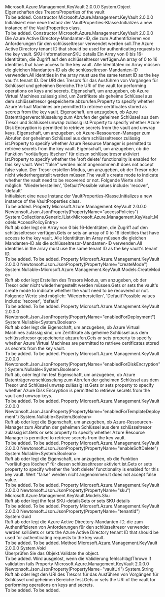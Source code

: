 <Type Name="VaultProperties" FullName="Microsoft.Azure.Management.KeyVault.Models.VaultProperties">
  <TypeSignature Language="C#" Value="public class VaultProperties" />
  <TypeSignature Language="ILAsm" Value=".class public auto ansi beforefieldinit VaultProperties extends System.Object" />
  <TypeSignature Language="DocId" Value="T:Microsoft.Azure.Management.KeyVault.Models.VaultProperties" />
  <TypeSignature Language="VB.NET" Value="Public Class VaultProperties" />
  <TypeSignature Language="F#" Value="type VaultProperties = class" />
  <AssemblyInfo>
    <AssemblyName>Microsoft.Azure.Management.KeyVault</AssemblyName>
    <AssemblyVersion>2.0.0.0</AssemblyVersion>
  </AssemblyInfo>
  <Base>
    <BaseTypeName>System.Object</BaseTypeName>
  </Base>
  <Interfaces />
  <Docs>
    <summary>
            <span data-ttu-id="dbcdb-101">Eigenschaften des Tresors</span><span class="sxs-lookup"><span data-stu-id="dbcdb-101">Properties of the vault</span></span>
            </summary>
    <remarks>To be added.</remarks>
  </Docs>
  <Members>
    <Member MemberName=".ctor">
      <MemberSignature Language="C#" Value="public VaultProperties ();" />
      <MemberSignature Language="ILAsm" Value=".method public hidebysig specialname rtspecialname instance void .ctor() cil managed" />
      <MemberSignature Language="DocId" Value="M:Microsoft.Azure.Management.KeyVault.Models.VaultProperties.#ctor" />
      <MemberSignature Language="VB.NET" Value="Public Sub New ()" />
      <MemberType>Constructor</MemberType>
      <AssemblyInfo>
        <AssemblyName>Microsoft.Azure.Management.KeyVault</AssemblyName>
        <AssemblyVersion>2.0.0.0</AssemblyVersion>
      </AssemblyInfo>
      <Parameters />
      <Docs>
        <summary>
            <span data-ttu-id="dbcdb-102">Initialisiert eine neue Instanz der VaultProperties-Klasse.</span><span class="sxs-lookup"><span data-stu-id="dbcdb-102">Initializes a new instance of the VaultProperties class.</span></span>
            </summary>
        <remarks>To be added.</remarks>
      </Docs>
    </Member>
    <Member MemberName=".ctor">
      <MemberSignature Language="C#" Value="public VaultProperties (Guid tenantId, Microsoft.Azure.Management.KeyVault.Models.Sku sku, System.Collections.Generic.IList&lt;Microsoft.Azure.Management.KeyVault.Models.AccessPolicyEntry&gt; accessPolicies = null, string vaultUri = null, Nullable&lt;bool&gt; enabledForDeployment = null, Nullable&lt;bool&gt; enabledForDiskEncryption = null, Nullable&lt;bool&gt; enabledForTemplateDeployment = null, Nullable&lt;bool&gt; enableSoftDelete = null, Nullable&lt;Microsoft.Azure.Management.KeyVault.Models.CreateMode&gt; createMode = null);" />
      <MemberSignature Language="ILAsm" Value=".method public hidebysig specialname rtspecialname instance void .ctor(valuetype System.Guid tenantId, class Microsoft.Azure.Management.KeyVault.Models.Sku sku, class System.Collections.Generic.IList`1&lt;class Microsoft.Azure.Management.KeyVault.Models.AccessPolicyEntry&gt; accessPolicies, string vaultUri, valuetype System.Nullable`1&lt;bool&gt; enabledForDeployment, valuetype System.Nullable`1&lt;bool&gt; enabledForDiskEncryption, valuetype System.Nullable`1&lt;bool&gt; enabledForTemplateDeployment, valuetype System.Nullable`1&lt;bool&gt; enableSoftDelete, valuetype System.Nullable`1&lt;valuetype Microsoft.Azure.Management.KeyVault.Models.CreateMode&gt; createMode) cil managed" />
      <MemberSignature Language="DocId" Value="M:Microsoft.Azure.Management.KeyVault.Models.VaultProperties.#ctor(System.Guid,Microsoft.Azure.Management.KeyVault.Models.Sku,System.Collections.Generic.IList{Microsoft.Azure.Management.KeyVault.Models.AccessPolicyEntry},System.String,System.Nullable{System.Boolean},System.Nullable{System.Boolean},System.Nullable{System.Boolean},System.Nullable{System.Boolean},System.Nullable{Microsoft.Azure.Management.KeyVault.Models.CreateMode})" />
      <MemberSignature Language="F#" Value="new Microsoft.Azure.Management.KeyVault.Models.VaultProperties : Guid * Microsoft.Azure.Management.KeyVault.Models.Sku * System.Collections.Generic.IList&lt;Microsoft.Azure.Management.KeyVault.Models.AccessPolicyEntry&gt; * string * Nullable&lt;bool&gt; * Nullable&lt;bool&gt; * Nullable&lt;bool&gt; * Nullable&lt;bool&gt; * Nullable&lt;Microsoft.Azure.Management.KeyVault.Models.CreateMode&gt; -&gt; Microsoft.Azure.Management.KeyVault.Models.VaultProperties" Usage="new Microsoft.Azure.Management.KeyVault.Models.VaultProperties (tenantId, sku, accessPolicies, vaultUri, enabledForDeployment, enabledForDiskEncryption, enabledForTemplateDeployment, enableSoftDelete, createMode)" />
      <MemberType>Constructor</MemberType>
      <AssemblyInfo>
        <AssemblyName>Microsoft.Azure.Management.KeyVault</AssemblyName>
        <AssemblyVersion>2.0.0.0</AssemblyVersion>
      </AssemblyInfo>
      <Parameters>
        <Parameter Name="tenantId" Type="System.Guid" />
        <Parameter Name="sku" Type="Microsoft.Azure.Management.KeyVault.Models.Sku" />
        <Parameter Name="accessPolicies" Type="System.Collections.Generic.IList&lt;Microsoft.Azure.Management.KeyVault.Models.AccessPolicyEntry&gt;" />
        <Parameter Name="vaultUri" Type="System.String" />
        <Parameter Name="enabledForDeployment" Type="System.Nullable&lt;System.Boolean&gt;" />
        <Parameter Name="enabledForDiskEncryption" Type="System.Nullable&lt;System.Boolean&gt;" />
        <Parameter Name="enabledForTemplateDeployment" Type="System.Nullable&lt;System.Boolean&gt;" />
        <Parameter Name="enableSoftDelete" Type="System.Nullable&lt;System.Boolean&gt;" />
        <Parameter Name="createMode" Type="System.Nullable&lt;Microsoft.Azure.Management.KeyVault.Models.CreateMode&gt;" />
      </Parameters>
      <Docs>
        <param name="tenantId"><span data-ttu-id="dbcdb-103">Die Azure Active Directory-Mandanten-ID, die zum Authentifizieren von Anforderungen für den schlüsseltresor verwendet werden soll.</span><span class="sxs-lookup"><span data-stu-id="dbcdb-103">The Azure Active Directory tenant ID that should be used for authenticating requests to the key vault.</span></span></param>
        <param name="sku"><span data-ttu-id="dbcdb-104">SKU-Informationen</span><span class="sxs-lookup"><span data-stu-id="dbcdb-104">SKU details</span></span></param>
        <param name="accessPolicies"><span data-ttu-id="dbcdb-105">Ein Array von 0 bis 16-Identitäten, die Zugriff auf den schlüsseltresor verfügen.</span><span class="sxs-lookup"><span data-stu-id="dbcdb-105">An array of 0 to 16 identities that have access to the key vault.</span></span> <span data-ttu-id="dbcdb-106">Alle Identitäten im Array müssen die gleichen Mandanten-ID als die schlüsseltresor-Mandanten-ID verwenden.</span><span class="sxs-lookup"><span data-stu-id="dbcdb-106">All identities in the array must use the same tenant ID as the key vault's tenant ID.</span></span></param>
        <param name="vaultUri"><span data-ttu-id="dbcdb-107">Der URI des Tresors für das Ausführen von Vorgängen für Schlüssel und geheimen Bereiche.</span><span class="sxs-lookup"><span data-stu-id="dbcdb-107">The URI of the vault for performing operations on keys and secrets.</span></span></param>
        <param name="enabledForDeployment"><span data-ttu-id="dbcdb-108">Eigenschaft, um anzugeben, ob Azure Virtual Machines zulässig sind, um Zertifikate als geheime Schlüssel aus dem schlüsseltresor gespeicherte abzurufen.</span><span class="sxs-lookup"><span data-stu-id="dbcdb-108">Property to specify whether Azure Virtual Machines are permitted to retrieve certificates stored as secrets from the key vault.</span></span></param>
        <param name="enabledForDiskEncryption"><span data-ttu-id="dbcdb-109">Eigenschaft, um anzugeben, ob Azure Datenträgerverschlüsselung zum Abrufen der geheimen Schlüssel aus dem Tresor und Schlüssel unwrap zulässig ist.</span><span class="sxs-lookup"><span data-stu-id="dbcdb-109">Property to specify whether Azure Disk Encryption is permitted to retrieve secrets from the vault and unwrap keys.</span></span></param>
        <param name="enabledForTemplateDeployment"><span data-ttu-id="dbcdb-110">Eigenschaft, um anzugeben, ob Azure-Ressourcen-Manager zum Abrufen der geheimen Schlüssel aus dem schlüsseltresor zulässig ist.</span><span class="sxs-lookup"><span data-stu-id="dbcdb-110">Property to specify whether Azure Resource Manager is permitted to retrieve secrets from the key vault.</span></span></param>
        <param name="enableSoftDelete"><span data-ttu-id="dbcdb-111">Eigenschaft, um anzugeben, ob die Funktion "vorläufiges löschen" für diesen schlüsseltresor aktiviert ist.</span><span class="sxs-lookup"><span data-stu-id="dbcdb-111">Property to specify whether the 'soft delete' functionality is enabled for this key vault.</span></span> <span data-ttu-id="dbcdb-112">Wert "false" werden nicht angenommen.</span><span class="sxs-lookup"><span data-stu-id="dbcdb-112">It does not accept false value.</span></span></param>
        <param name="createMode"><span data-ttu-id="dbcdb-113">Der Tresor erstellen Modus, um anzugeben, ob der Tresor oder nicht wiederhergestellt werden müssen.</span><span class="sxs-lookup"><span data-stu-id="dbcdb-113">The vault's create mode to indicate whether the vault need to be recovered or not.</span></span> <span data-ttu-id="dbcdb-114">Folgende Werte sind möglich: 'Wiederherstellen', 'Default'</span><span class="sxs-lookup"><span data-stu-id="dbcdb-114">Possible values include: 'recover', 'default'</span></span></param>
        <summary>
            <span data-ttu-id="dbcdb-115">Initialisiert eine neue Instanz der VaultProperties-Klasse.</span><span class="sxs-lookup"><span data-stu-id="dbcdb-115">Initializes a new instance of the VaultProperties class.</span></span>
            </summary>
        <remarks>To be added.</remarks>
      </Docs>
    </Member>
    <Member MemberName="AccessPolicies">
      <MemberSignature Language="C#" Value="public System.Collections.Generic.IList&lt;Microsoft.Azure.Management.KeyVault.Models.AccessPolicyEntry&gt; AccessPolicies { get; set; }" />
      <MemberSignature Language="ILAsm" Value=".property instance class System.Collections.Generic.IList`1&lt;class Microsoft.Azure.Management.KeyVault.Models.AccessPolicyEntry&gt; AccessPolicies" />
      <MemberSignature Language="DocId" Value="P:Microsoft.Azure.Management.KeyVault.Models.VaultProperties.AccessPolicies" />
      <MemberSignature Language="VB.NET" Value="Public Property AccessPolicies As IList(Of AccessPolicyEntry)" />
      <MemberSignature Language="F#" Value="member this.AccessPolicies : System.Collections.Generic.IList&lt;Microsoft.Azure.Management.KeyVault.Models.AccessPolicyEntry&gt; with get, set" Usage="Microsoft.Azure.Management.KeyVault.Models.VaultProperties.AccessPolicies" />
      <MemberType>Property</MemberType>
      <AssemblyInfo>
        <AssemblyName>Microsoft.Azure.Management.KeyVault</AssemblyName>
        <AssemblyVersion>2.0.0.0</AssemblyVersion>
      </AssemblyInfo>
      <Attributes>
        <Attribute>
          <AttributeName>Newtonsoft.Json.JsonProperty(PropertyName="accessPolicies")</AttributeName>
        </Attribute>
      </Attributes>
      <ReturnValue>
        <ReturnType>System.Collections.Generic.IList&lt;Microsoft.Azure.Management.KeyVault.Models.AccessPolicyEntry&gt;</ReturnType>
      </ReturnValue>
      <Docs>
        <summary>
            <span data-ttu-id="dbcdb-116">Ruft ab oder legt ein Array von 0 bis 16-Identitäten, die Zugriff auf den schlüsseltresor verfügen.</span><span class="sxs-lookup"><span data-stu-id="dbcdb-116">Gets or sets an array of 0 to 16 identities that have access to the key vault.</span></span> <span data-ttu-id="dbcdb-117">Alle Identitäten im Array müssen die gleichen Mandanten-ID als die schlüsseltresor-Mandanten-ID verwenden.</span><span class="sxs-lookup"><span data-stu-id="dbcdb-117">All identities in the array must use the same tenant ID as the key vault's tenant ID.</span></span>
            </summary>
        <value>To be added.</value>
        <remarks>To be added.</remarks>
      </Docs>
    </Member>
    <Member MemberName="CreateMode">
      <MemberSignature Language="C#" Value="public Nullable&lt;Microsoft.Azure.Management.KeyVault.Models.CreateMode&gt; CreateMode { get; set; }" />
      <MemberSignature Language="ILAsm" Value=".property instance valuetype System.Nullable`1&lt;valuetype Microsoft.Azure.Management.KeyVault.Models.CreateMode&gt; CreateMode" />
      <MemberSignature Language="DocId" Value="P:Microsoft.Azure.Management.KeyVault.Models.VaultProperties.CreateMode" />
      <MemberSignature Language="VB.NET" Value="Public Property CreateMode As Nullable(Of CreateMode)" />
      <MemberSignature Language="F#" Value="member this.CreateMode : Nullable&lt;Microsoft.Azure.Management.KeyVault.Models.CreateMode&gt; with get, set" Usage="Microsoft.Azure.Management.KeyVault.Models.VaultProperties.CreateMode" />
      <MemberType>Property</MemberType>
      <AssemblyInfo>
        <AssemblyName>Microsoft.Azure.Management.KeyVault</AssemblyName>
        <AssemblyVersion>2.0.0.0</AssemblyVersion>
      </AssemblyInfo>
      <Attributes>
        <Attribute>
          <AttributeName>Newtonsoft.Json.JsonProperty(PropertyName="createMode")</AttributeName>
        </Attribute>
      </Attributes>
      <ReturnValue>
        <ReturnType>System.Nullable&lt;Microsoft.Azure.Management.KeyVault.Models.CreateMode&gt;</ReturnType>
      </ReturnValue>
      <Docs>
        <summary>
            <span data-ttu-id="dbcdb-118">Ruft ab oder legt Erstellen des Tresors Modus, um anzugeben, ob der Tresor oder nicht wiederhergestellt werden müssen.</span><span class="sxs-lookup"><span data-stu-id="dbcdb-118">Gets or sets the vault's create mode to indicate whether the vault need to be recovered or not.</span></span> <span data-ttu-id="dbcdb-119">Folgende Werte sind möglich: 'Wiederherstellen', 'Default'</span><span class="sxs-lookup"><span data-stu-id="dbcdb-119">Possible values include: 'recover', 'default'</span></span>
            </summary>
        <value>To be added.</value>
        <remarks>To be added.</remarks>
      </Docs>
    </Member>
    <Member MemberName="EnabledForDeployment">
      <MemberSignature Language="C#" Value="public Nullable&lt;bool&gt; EnabledForDeployment { get; set; }" />
      <MemberSignature Language="ILAsm" Value=".property instance valuetype System.Nullable`1&lt;bool&gt; EnabledForDeployment" />
      <MemberSignature Language="DocId" Value="P:Microsoft.Azure.Management.KeyVault.Models.VaultProperties.EnabledForDeployment" />
      <MemberSignature Language="VB.NET" Value="Public Property EnabledForDeployment As Nullable(Of Boolean)" />
      <MemberSignature Language="F#" Value="member this.EnabledForDeployment : Nullable&lt;bool&gt; with get, set" Usage="Microsoft.Azure.Management.KeyVault.Models.VaultProperties.EnabledForDeployment" />
      <MemberType>Property</MemberType>
      <AssemblyInfo>
        <AssemblyName>Microsoft.Azure.Management.KeyVault</AssemblyName>
        <AssemblyVersion>2.0.0.0</AssemblyVersion>
      </AssemblyInfo>
      <Attributes>
        <Attribute>
          <AttributeName>Newtonsoft.Json.JsonProperty(PropertyName="enabledForDeployment")</AttributeName>
        </Attribute>
      </Attributes>
      <ReturnValue>
        <ReturnType>System.Nullable&lt;System.Boolean&gt;</ReturnType>
      </ReturnValue>
      <Docs>
        <summary>
            <span data-ttu-id="dbcdb-120">Ruft ab oder legt die Eigenschaft, um anzugeben, ob Azure Virtual Machines zulässig sind, um Zertifikate als geheime Schlüssel aus dem schlüsseltresor gespeicherte abzurufen.</span><span class="sxs-lookup"><span data-stu-id="dbcdb-120">Gets or sets property to specify whether Azure Virtual Machines are permitted to retrieve certificates stored as secrets from the key vault.</span></span>
            </summary>
        <value>To be added.</value>
        <remarks>To be added.</remarks>
      </Docs>
    </Member>
    <Member MemberName="EnabledForDiskEncryption">
      <MemberSignature Language="C#" Value="public Nullable&lt;bool&gt; EnabledForDiskEncryption { get; set; }" />
      <MemberSignature Language="ILAsm" Value=".property instance valuetype System.Nullable`1&lt;bool&gt; EnabledForDiskEncryption" />
      <MemberSignature Language="DocId" Value="P:Microsoft.Azure.Management.KeyVault.Models.VaultProperties.EnabledForDiskEncryption" />
      <MemberSignature Language="VB.NET" Value="Public Property EnabledForDiskEncryption As Nullable(Of Boolean)" />
      <MemberSignature Language="F#" Value="member this.EnabledForDiskEncryption : Nullable&lt;bool&gt; with get, set" Usage="Microsoft.Azure.Management.KeyVault.Models.VaultProperties.EnabledForDiskEncryption" />
      <MemberType>Property</MemberType>
      <AssemblyInfo>
        <AssemblyName>Microsoft.Azure.Management.KeyVault</AssemblyName>
        <AssemblyVersion>2.0.0.0</AssemblyVersion>
      </AssemblyInfo>
      <Attributes>
        <Attribute>
          <AttributeName>Newtonsoft.Json.JsonProperty(PropertyName="enabledForDiskEncryption")</AttributeName>
        </Attribute>
      </Attributes>
      <ReturnValue>
        <ReturnType>System.Nullable&lt;System.Boolean&gt;</ReturnType>
      </ReturnValue>
      <Docs>
        <summary>
            <span data-ttu-id="dbcdb-121">Ruft ab, oder legt ihn fest Eigenschaft, um anzugeben, ob Azure Datenträgerverschlüsselung zum Abrufen der geheimen Schlüssel aus dem Tresor und Schlüssel unwrap zulässig ist.</span><span class="sxs-lookup"><span data-stu-id="dbcdb-121">Gets or sets property to specify whether Azure Disk Encryption is permitted to retrieve secrets from the vault and unwrap keys.</span></span>
            </summary>
        <value>To be added.</value>
        <remarks>To be added.</remarks>
      </Docs>
    </Member>
    <Member MemberName="EnabledForTemplateDeployment">
      <MemberSignature Language="C#" Value="public Nullable&lt;bool&gt; EnabledForTemplateDeployment { get; set; }" />
      <MemberSignature Language="ILAsm" Value=".property instance valuetype System.Nullable`1&lt;bool&gt; EnabledForTemplateDeployment" />
      <MemberSignature Language="DocId" Value="P:Microsoft.Azure.Management.KeyVault.Models.VaultProperties.EnabledForTemplateDeployment" />
      <MemberSignature Language="VB.NET" Value="Public Property EnabledForTemplateDeployment As Nullable(Of Boolean)" />
      <MemberSignature Language="F#" Value="member this.EnabledForTemplateDeployment : Nullable&lt;bool&gt; with get, set" Usage="Microsoft.Azure.Management.KeyVault.Models.VaultProperties.EnabledForTemplateDeployment" />
      <MemberType>Property</MemberType>
      <AssemblyInfo>
        <AssemblyName>Microsoft.Azure.Management.KeyVault</AssemblyName>
        <AssemblyVersion>2.0.0.0</AssemblyVersion>
      </AssemblyInfo>
      <Attributes>
        <Attribute>
          <AttributeName>Newtonsoft.Json.JsonProperty(PropertyName="enabledForTemplateDeployment")</AttributeName>
        </Attribute>
      </Attributes>
      <ReturnValue>
        <ReturnType>System.Nullable&lt;System.Boolean&gt;</ReturnType>
      </ReturnValue>
      <Docs>
        <summary>
            <span data-ttu-id="dbcdb-122">Ruft ab oder legt die Eigenschaft, um anzugeben, ob Azure-Ressourcen-Manager zum Abrufen der geheimen Schlüssel aus dem schlüsseltresor zulässig ist.</span><span class="sxs-lookup"><span data-stu-id="dbcdb-122">Gets or sets property to specify whether Azure Resource Manager is permitted to retrieve secrets from the key vault.</span></span>
            </summary>
        <value>To be added.</value>
        <remarks>To be added.</remarks>
      </Docs>
    </Member>
    <Member MemberName="EnableSoftDelete">
      <MemberSignature Language="C#" Value="public Nullable&lt;bool&gt; EnableSoftDelete { get; set; }" />
      <MemberSignature Language="ILAsm" Value=".property instance valuetype System.Nullable`1&lt;bool&gt; EnableSoftDelete" />
      <MemberSignature Language="DocId" Value="P:Microsoft.Azure.Management.KeyVault.Models.VaultProperties.EnableSoftDelete" />
      <MemberSignature Language="VB.NET" Value="Public Property EnableSoftDelete As Nullable(Of Boolean)" />
      <MemberSignature Language="F#" Value="member this.EnableSoftDelete : Nullable&lt;bool&gt; with get, set" Usage="Microsoft.Azure.Management.KeyVault.Models.VaultProperties.EnableSoftDelete" />
      <MemberType>Property</MemberType>
      <AssemblyInfo>
        <AssemblyName>Microsoft.Azure.Management.KeyVault</AssemblyName>
        <AssemblyVersion>2.0.0.0</AssemblyVersion>
      </AssemblyInfo>
      <Attributes>
        <Attribute>
          <AttributeName>Newtonsoft.Json.JsonProperty(PropertyName="enableSoftDelete")</AttributeName>
        </Attribute>
      </Attributes>
      <ReturnValue>
        <ReturnType>System.Nullable&lt;System.Boolean&gt;</ReturnType>
      </ReturnValue>
      <Docs>
        <summary>
            <span data-ttu-id="dbcdb-123">Ruft ab oder legt die Eigenschaft, um anzugeben, ob die Funktion "vorläufiges löschen" für diesen schlüsseltresor aktiviert ist.</span><span class="sxs-lookup"><span data-stu-id="dbcdb-123">Gets or sets property to specify whether the 'soft delete' functionality is enabled for this key vault.</span></span> <span data-ttu-id="dbcdb-124">Wert "false" werden nicht angenommen.</span><span class="sxs-lookup"><span data-stu-id="dbcdb-124">It does not accept false value.</span></span>
            </summary>
        <value>To be added.</value>
        <remarks>To be added.</remarks>
      </Docs>
    </Member>
    <Member MemberName="Sku">
      <MemberSignature Language="C#" Value="public Microsoft.Azure.Management.KeyVault.Models.Sku Sku { get; set; }" />
      <MemberSignature Language="ILAsm" Value=".property instance class Microsoft.Azure.Management.KeyVault.Models.Sku Sku" />
      <MemberSignature Language="DocId" Value="P:Microsoft.Azure.Management.KeyVault.Models.VaultProperties.Sku" />
      <MemberSignature Language="VB.NET" Value="Public Property Sku As Sku" />
      <MemberSignature Language="F#" Value="member this.Sku : Microsoft.Azure.Management.KeyVault.Models.Sku with get, set" Usage="Microsoft.Azure.Management.KeyVault.Models.VaultProperties.Sku" />
      <MemberType>Property</MemberType>
      <AssemblyInfo>
        <AssemblyName>Microsoft.Azure.Management.KeyVault</AssemblyName>
        <AssemblyVersion>2.0.0.0</AssemblyVersion>
      </AssemblyInfo>
      <Attributes>
        <Attribute>
          <AttributeName>Newtonsoft.Json.JsonProperty(PropertyName="sku")</AttributeName>
        </Attribute>
      </Attributes>
      <ReturnValue>
        <ReturnType>Microsoft.Azure.Management.KeyVault.Models.Sku</ReturnType>
      </ReturnValue>
      <Docs>
        <summary>
            <span data-ttu-id="dbcdb-125">Ruft ab oder legt ihn fest SKU-details</span><span class="sxs-lookup"><span data-stu-id="dbcdb-125">Gets or sets SKU details</span></span>
            </summary>
        <value>To be added.</value>
        <remarks>To be added.</remarks>
      </Docs>
    </Member>
    <Member MemberName="TenantId">
      <MemberSignature Language="C#" Value="public Guid TenantId { get; set; }" />
      <MemberSignature Language="ILAsm" Value=".property instance valuetype System.Guid TenantId" />
      <MemberSignature Language="DocId" Value="P:Microsoft.Azure.Management.KeyVault.Models.VaultProperties.TenantId" />
      <MemberSignature Language="VB.NET" Value="Public Property TenantId As Guid" />
      <MemberSignature Language="F#" Value="member this.TenantId : Guid with get, set" Usage="Microsoft.Azure.Management.KeyVault.Models.VaultProperties.TenantId" />
      <MemberType>Property</MemberType>
      <AssemblyInfo>
        <AssemblyName>Microsoft.Azure.Management.KeyVault</AssemblyName>
        <AssemblyVersion>2.0.0.0</AssemblyVersion>
      </AssemblyInfo>
      <Attributes>
        <Attribute>
          <AttributeName>Newtonsoft.Json.JsonProperty(PropertyName="tenantId")</AttributeName>
        </Attribute>
      </Attributes>
      <ReturnValue>
        <ReturnType>System.Guid</ReturnType>
      </ReturnValue>
      <Docs>
        <summary>
            <span data-ttu-id="dbcdb-126">Ruft ab oder legt die Azure Active Directory-Mandanten-ID, die zum Authentifizieren von Anforderungen für den schlüsseltresor verwendet werden soll.</span><span class="sxs-lookup"><span data-stu-id="dbcdb-126">Gets or sets the Azure Active Directory tenant ID that should be used for authenticating requests to the key vault.</span></span>
            </summary>
        <value>To be added.</value>
        <remarks>To be added.</remarks>
      </Docs>
    </Member>
    <Member MemberName="Validate">
      <MemberSignature Language="C#" Value="public virtual void Validate ();" />
      <MemberSignature Language="ILAsm" Value=".method public hidebysig newslot virtual instance void Validate() cil managed" />
      <MemberSignature Language="DocId" Value="M:Microsoft.Azure.Management.KeyVault.Models.VaultProperties.Validate" />
      <MemberSignature Language="VB.NET" Value="Public Overridable Sub Validate ()" />
      <MemberSignature Language="F#" Value="abstract member Validate : unit -&gt; unit&#xA;override this.Validate : unit -&gt; unit" Usage="vaultProperties.Validate " />
      <MemberType>Method</MemberType>
      <AssemblyInfo>
        <AssemblyName>Microsoft.Azure.Management.KeyVault</AssemblyName>
        <AssemblyVersion>2.0.0.0</AssemblyVersion>
      </AssemblyInfo>
      <ReturnValue>
        <ReturnType>System.Void</ReturnType>
      </ReturnValue>
      <Parameters />
      <Docs>
        <summary>
            <span data-ttu-id="dbcdb-127">Überprüfen Sie das Objekt.</span><span class="sxs-lookup"><span data-stu-id="dbcdb-127">Validate the object.</span></span>
            </summary>
        <remarks>To be added.</remarks>
        <exception cref="T:Microsoft.Rest.ValidationException">
            <span data-ttu-id="dbcdb-128">Wird ausgelöst, wenn die Validierung fehlschlägt</span><span class="sxs-lookup"><span data-stu-id="dbcdb-128">Thrown if validation fails</span></span>
            </exception>
      </Docs>
    </Member>
    <Member MemberName="VaultUri">
      <MemberSignature Language="C#" Value="public string VaultUri { get; set; }" />
      <MemberSignature Language="ILAsm" Value=".property instance string VaultUri" />
      <MemberSignature Language="DocId" Value="P:Microsoft.Azure.Management.KeyVault.Models.VaultProperties.VaultUri" />
      <MemberSignature Language="VB.NET" Value="Public Property VaultUri As String" />
      <MemberSignature Language="F#" Value="member this.VaultUri : string with get, set" Usage="Microsoft.Azure.Management.KeyVault.Models.VaultProperties.VaultUri" />
      <MemberType>Property</MemberType>
      <AssemblyInfo>
        <AssemblyName>Microsoft.Azure.Management.KeyVault</AssemblyName>
        <AssemblyVersion>2.0.0.0</AssemblyVersion>
      </AssemblyInfo>
      <Attributes>
        <Attribute>
          <AttributeName>Newtonsoft.Json.JsonProperty(PropertyName="vaultUri")</AttributeName>
        </Attribute>
      </Attributes>
      <ReturnValue>
        <ReturnType>System.String</ReturnType>
      </ReturnValue>
      <Docs>
        <summary>
            <span data-ttu-id="dbcdb-129">Ruft ab oder legt den URI des Tresors für das Ausführen von Vorgängen für Schlüssel und geheimen Bereiche fest.</span><span class="sxs-lookup"><span data-stu-id="dbcdb-129">Gets or sets the URI of the vault for performing operations on keys and secrets.</span></span>
            </summary>
        <value>To be added.</value>
        <remarks>To be added.</remarks>
      </Docs>
    </Member>
  </Members>
</Type>